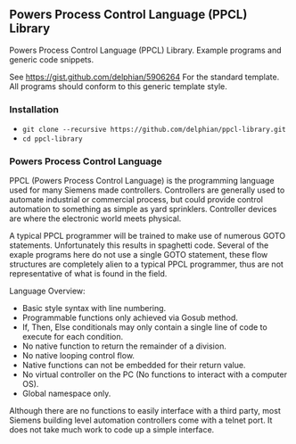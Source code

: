 Powers Process Control Language (PPCL) Library
----------

Powers Process Control Language (PPCL) Library. Example programs and generic code snippets.

See https://gist.github.com/delphian/5906264 For the standard template. All programs should conform to this generic template style.

### Installation ###

 * `git clone --recursive https://github.com/delphian/ppcl-library.git`
 * `cd ppcl-library`

### Powers Process Control Language ###

PPCL (Powers Process Control Language) is the programming language used for many Siemens made controllers. Controllers are generally used to automate industrial or commercial process, but could provide control automation to something as simple as yard sprinklers. Controller devices are where the electronic world meets physical.

A typical PPCL programmer will be trained to make use of numerous GOTO statements. Unfortunately this results in spaghetti code. Several of the exaple programs here do not use a single GOTO statement, these flow structures are completely alien to a typical PPCL programmer, thus are not representative of what is found in the field.

Language Overview:

 * Basic style syntax with line numbering.
 * Programmable functions only achieved via Gosub method.
 * If, Then, Else conditionals may only contain a single line of code to execute for each condition.
 * No native function to return the remainder of a division.
 * No native looping control flow.
 * Native functions can not be embedded for their return value.
 * No virtual controller on the PC (No functions to interact with a computer OS).
 * Global namespace only.

 Although there are no functions to easily interface with a third party, most Siemens building level automation controllers come with a telnet port. It does not take much work to code up a simple interface.
